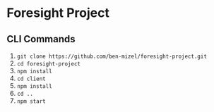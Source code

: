 # Foresight Project

## CLI Commands
  1. `git clone https://github.com/ben-mizel/foresight-project.git`
  2. `cd foresight-project`
  3. `npm install`
  4. `cd client`
  5. `npm install`	
  6. `cd ..`	
  7. `npm start`
